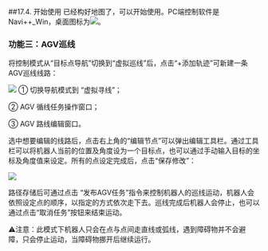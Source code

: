 ##17.4.	开始使用
已经构好地图了，可以开始使用。PC端控制软件是Navi++_Win，桌面图标为![](https://hbimg.huabanimg.com/a1f57be32169f25c60f9fd967229643cb64c2d7e46e8-YMM7OI_fw658)。

### 功能三：AGV巡线
将控制模式从“目标点导航”切换到“虚拟巡线”后，点击“+添加轨迹”可新建一条AGV巡线线路：

![](https://hbimg.huabanimg.com/027c704945feec971d33a19821770301478b95ccd34e-s0XNsn_fw658)
①	切换导航模式到 “虚拟寻线”；

②	AGV 循线任务操作窗口；

③	AGV 路线编辑窗口。

选中想要编辑的线路后，点击右上角的“编辑节点”可以弹出编辑工具栏。通过工具栏可以将机器人当前的位置及角度设为一个目标点，也可以通过手动输入目标的坐标及角度值来设定。所有的点设定完成后，点击“保存修改”：

![](https://hbimg.huabanimg.com/2328b633b81787e2e55e20eab7361473922b36707ca8-Lpso34_fw658)

路径存储后可通过点击 “发布AGV任务”指令来控制机器人的巡线运动，机器人会依照设定点的顺序，以指定的方式依次走下去。巡线完成后机器人会停止，也可以通过点击“取消任务”按钮来结束运动。

⚠注意：此模式下机器人只会在点与点间走直线或弧线，遇到障碍物并不会避障，只会停止运动，当障碍物挪开后继续运行。